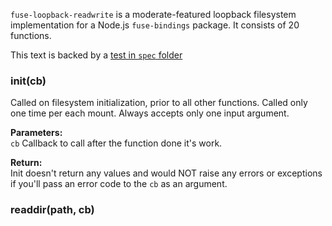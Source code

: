 `fuse-loopback-readwrite` is a moderate-featured loopback filesystem implementation for a Node.js `fuse-bindings` package. It consists of 20 functions.

This text is backed by a [test in `spec` folder](/spec/fuse-loopback-readwrite.png)
### init(cb)
Called on filesystem initialization, prior to all other functions. Called only one time per each mount. Always accepts only one input argument.

**Parameters:**  
`cb` Callback to call after the function done it's work.

**Return:**  
Init doesn't return any values and would NOT raise any errors or exceptions if you'll pass an error code to the `cb` as an argument.

### readdir(path, cb)